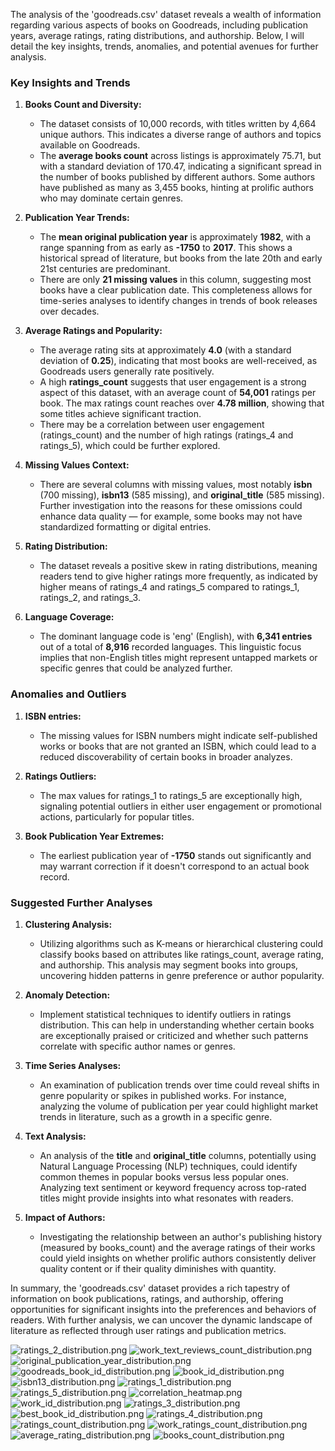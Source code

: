 The analysis of the 'goodreads.csv' dataset reveals a wealth of information regarding various aspects of books on Goodreads, including publication years, average ratings, rating distributions, and authorship. Below, I will detail the key insights, trends, anomalies, and potential avenues for further analysis.

### Key Insights and Trends

1. **Books Count and Diversity:**
   - The dataset consists of 10,000 records, with titles written by 4,664 unique authors. This indicates a diverse range of authors and topics available on Goodreads.
   - The **average books count** across listings is approximately 75.71, but with a standard deviation of 170.47, indicating a significant spread in the number of books published by different authors. Some authors have published as many as 3,455 books, hinting at prolific authors who may dominate certain genres.

2. **Publication Year Trends:**
   - The **mean original publication year** is approximately **1982**, with a range spanning from as early as **-1750** to **2017**. This shows a historical spread of literature, but books from the late 20th and early 21st centuries are predominant.
   - There are only **21 missing values** in this column, suggesting most books have a clear publication date. This completeness allows for time-series analyses to identify changes in trends of book releases over decades.

3. **Average Ratings and Popularity:**
   - The average rating sits at approximately **4.0** (with a standard deviation of **0.25**), indicating that most books are well-received, as Goodreads users generally rate positively.
   - A high **ratings_count** suggests that user engagement is a strong aspect of this dataset, with an average count of **54,001** ratings per book. The max ratings count reaches over **4.78 million**, showing that some titles achieve significant traction.
   - There may be a correlation between user engagement (ratings_count) and the number of high ratings (ratings_4 and ratings_5), which could be further explored.

4. **Missing Values Context:**
   - There are several columns with missing values, most notably **isbn** (700 missing), **isbn13** (585 missing), and **original_title** (585 missing). Further investigation into the reasons for these omissions could enhance data quality — for example, some books may not have standardized formatting or digital entries.

5. **Rating Distribution:**
   - The dataset reveals a positive skew in rating distributions, meaning readers tend to give higher ratings more frequently, as indicated by higher means of ratings_4 and ratings_5 compared to ratings_1, ratings_2, and ratings_3.

6. **Language Coverage:**
   - The dominant language code is 'eng' (English), with **6,341 entries** out of a total of **8,916** recorded languages. This linguistic focus implies that non-English titles might represent untapped markets or specific genres that could be analyzed further.

### Anomalies and Outliers

1. **ISBN entries:**
   - The missing values for ISBN numbers might indicate self-published works or books that are not granted an ISBN, which could lead to a reduced discoverability of certain books in broader analyzes.
  
2. **Ratings Outliers:**
   - The max values for ratings_1 to ratings_5 are exceptionally high, signaling potential outliers in either user engagement or promotional actions, particularly for popular titles. 

3. **Book Publication Year Extremes:**
   - The earliest publication year of **-1750** stands out significantly and may warrant correction if it doesn't correspond to an actual book record.

### Suggested Further Analyses

1. **Clustering Analysis:**
   - Utilizing algorithms such as K-means or hierarchical clustering could classify books based on attributes like ratings_count, average rating, and authorship. This analysis may segment books into groups, uncovering hidden patterns in genre preference or author popularity.

2. **Anomaly Detection:**
   - Implement statistical techniques to identify outliers in ratings distribution. This can help in understanding whether certain books are exceptionally praised or criticized and whether such patterns correlate with specific author names or genres.

3. **Time Series Analyses:**
   - An examination of publication trends over time could reveal shifts in genre popularity or spikes in published works. For instance, analyzing the volume of publication per year could highlight market trends in literature, such as a growth in a specific genre.

4. **Text Analysis:**
   - An analysis of the **title** and **original_title** columns, potentially using Natural Language Processing (NLP) techniques, could identify common themes in popular books versus less popular ones. Analyzing text sentiment or keyword frequency across top-rated titles might provide insights into what resonates with readers.

5. **Impact of Authors:**
   - Investigating the relationship between an author's publishing history (measured by books_count) and the average ratings of their works could yield insights on whether prolific authors consistently deliver quality content or if their quality diminishes with quantity.

In summary, the 'goodreads.csv' dataset provides a rich tapestry of information on book publications, ratings, and authorship, offering opportunities for significant insights into the preferences and behaviors of readers. With further analysis, we can uncover the dynamic landscape of literature as reflected through user ratings and publication metrics.

![ratings_2_distribution.png](ratings_2_distribution.png)
![work_text_reviews_count_distribution.png](work_text_reviews_count_distribution.png)
![original_publication_year_distribution.png](original_publication_year_distribution.png)
![goodreads_book_id_distribution.png](goodreads_book_id_distribution.png)
![book_id_distribution.png](book_id_distribution.png)
![isbn13_distribution.png](isbn13_distribution.png)
![ratings_1_distribution.png](ratings_1_distribution.png)
![ratings_5_distribution.png](ratings_5_distribution.png)
![correlation_heatmap.png](correlation_heatmap.png)
![work_id_distribution.png](work_id_distribution.png)
![ratings_3_distribution.png](ratings_3_distribution.png)
![best_book_id_distribution.png](best_book_id_distribution.png)
![ratings_4_distribution.png](ratings_4_distribution.png)
![ratings_count_distribution.png](ratings_count_distribution.png)
![work_ratings_count_distribution.png](work_ratings_count_distribution.png)
![average_rating_distribution.png](average_rating_distribution.png)
![books_count_distribution.png](books_count_distribution.png)